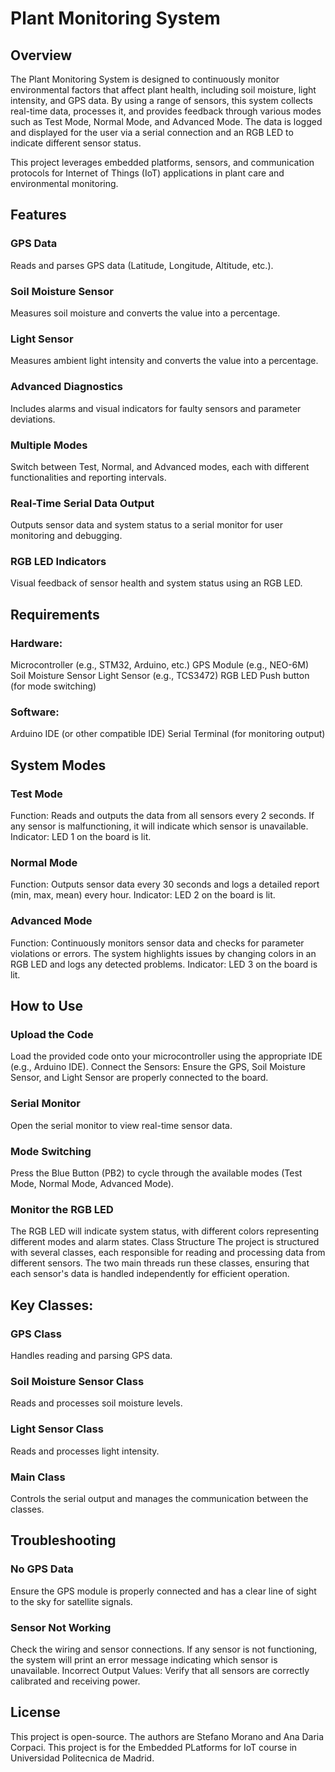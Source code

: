 # Plant Monitoring System

## Overview
The Plant Monitoring System is designed to continuously monitor environmental factors that affect plant health, including soil moisture, light intensity, and GPS data. By using a range of sensors, this system collects real-time data, processes it, and provides feedback through various modes such as Test Mode, Normal Mode, and Advanced Mode. The data is logged and displayed for the user via a serial connection and an RGB LED to indicate different sensor status.

This project leverages embedded platforms, sensors, and communication protocols for Internet of Things (IoT) applications in plant care and environmental monitoring.

## Features
### GPS Data
Reads and parses GPS data (Latitude, Longitude, Altitude, etc.).
### Soil Moisture Sensor
Measures soil moisture and converts the value into a percentage.
### Light Sensor
Measures ambient light intensity and converts the value into a percentage.
### Advanced Diagnostics
Includes alarms and visual indicators for faulty sensors and parameter deviations.
### Multiple Modes
Switch between Test, Normal, and Advanced modes, each with different functionalities and reporting intervals.
### Real-Time Serial Data Output
Outputs sensor data and system status to a serial monitor for user monitoring and debugging.
### RGB LED Indicators
Visual feedback of sensor health and system status using an RGB LED.

## Requirements
### Hardware:

Microcontroller (e.g., STM32, Arduino, etc.)
GPS Module (e.g., NEO-6M)
Soil Moisture Sensor
Light Sensor (e.g., TCS3472)
RGB LED
Push button (for mode switching)

### Software:

Arduino IDE (or other compatible IDE)
Serial Terminal (for monitoring output)

## System Modes
### Test Mode
Function: Reads and outputs the data from all sensors every 2 seconds. If any sensor is malfunctioning, it will indicate which sensor is unavailable.
Indicator: LED 1 on the board is lit.
### Normal Mode
Function: Outputs sensor data every 30 seconds and logs a detailed report (min, max, mean) every hour.
Indicator: LED 2 on the board is lit.
### Advanced Mode
Function: Continuously monitors sensor data and checks for parameter violations or errors. The system highlights issues by changing colors in an RGB LED and logs any detected problems.
Indicator: LED 3 on the board is lit.
## How to Use
### Upload the Code
Load the provided code onto your microcontroller using the appropriate IDE (e.g., Arduino IDE).
Connect the Sensors: Ensure the GPS, Soil Moisture Sensor, and Light Sensor are properly connected to the board.
### Serial Monitor
Open the serial monitor to view real-time sensor data.
### Mode Switching
Press the Blue Button (PB2) to cycle through the available modes (Test Mode, Normal Mode, Advanced Mode).
### Monitor the RGB LED
The RGB LED will indicate system status, with different colors representing different modes and alarm states.
Class Structure
The project is structured with several classes, each responsible for reading and processing data from different sensors. The two main threads run these classes, ensuring that each sensor's data is handled independently for efficient operation.

## Key Classes:
### GPS Class
Handles reading and parsing GPS data.
### Soil Moisture Sensor Class
Reads and processes soil moisture levels.
### Light Sensor Class
Reads and processes light intensity.
### Main Class
Controls the serial output and manages the communication between the classes.
## Troubleshooting
### No GPS Data
Ensure the GPS module is properly connected and has a clear line of sight to the sky for satellite signals.
### Sensor Not Working
Check the wiring and sensor connections. If any sensor is not functioning, the system will print an error message indicating which sensor is unavailable.
Incorrect Output Values: Verify that all sensors are correctly calibrated and receiving power.

## License
This project is open-source. The authors are Stefano Morano and Ana Daria Corpaci. This project is for the Embedded PLatforms for IoT course in Universidad Politecnica de Madrid.
